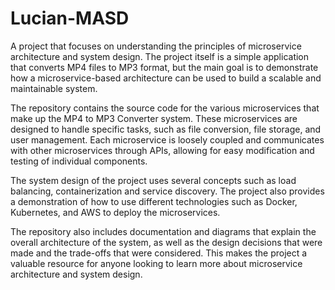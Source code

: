 # Lucian-MASD
A project that focuses on understanding the principles of microservice architecture and system design. The project itself is a simple application that converts MP4 files to MP3 format, but the main goal is to demonstrate how a microservice-based architecture can be used to build a scalable and maintainable system.

The repository contains the source code for the various microservices that make up the MP4 to MP3 Converter system. These microservices are designed to handle specific tasks, such as file conversion, file storage, and user management. Each microservice is loosely coupled and communicates with other microservices through APIs, allowing for easy modification and testing of individual components.

The system design of the project uses several concepts such as load balancing, containerization and service discovery. The project also provides a demonstration of how to use different technologies such as Docker, Kubernetes, and AWS to deploy the microservices.

The repository also includes documentation and diagrams that explain the overall architecture of the system, as well as the design decisions that were made and the trade-offs that were considered. This makes the project a valuable resource for anyone looking to learn more about microservice architecture and system design.
